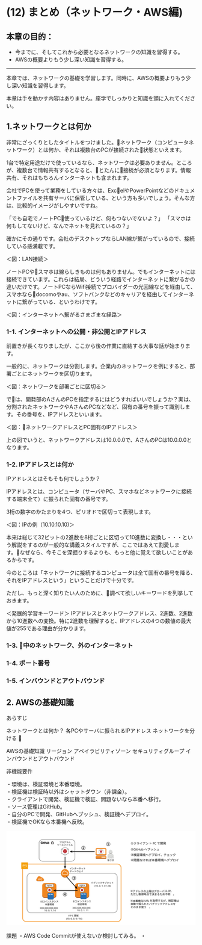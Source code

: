 # (12) まとめ（ネットワーク・AWS編)

## 本章の目的：

- 今までに、そしてこれから必要となるネットワークの知識を習得する。
- AWSの概要よりもう少し深い知識を習得する。

***

本章では、ネットワークの基礎を学習します。同時に、AWSの概要よりもう少し深い知識を習得します。

本章は手を動かす内容はありません。座学でしっかりと知識を頭に入れてください。

## 1.ネットワークとは何か

非常にざっくりとしたタイトルをつけました。ネットワーク（コンピュータネットワーク）とは何か、それは複数台のPCが接続された状態といえます。

1台で特定用途だけで使っているなら、ネットワークは必要ありません。ところが、複数台で情報共有するとなると、とたんに接続が必須となります。情報共有、それはもちろんインターネットも含まれます。

会社でPCを使って業務をしている方々は、ExcelやPowerPointなどのドキュメントファイルを共有サーバに保管している、という方も多いでしょう。そんな方は、比較的イメージがしやすいですね。

「でも自宅でノートPC使っているけど、何もつないでないよ？」
「スマホは何もしてないけど、なんでネットを見れているの？」

確かにその通りです。会社のデスクトップならLAN線が繋がっているので、接続している感満載です。

＜図：LAN接続＞

ノートPCやスマホは線らしきものは何もありません。でもインターネットには接続できています。これらは結局、どういう経路でインターネットに繋がるかの違いだけです。ノートPCならWifi接続でプロバイダーの光回線などを経由して、スマホならdocomoやau、ソフトバンクなどのキャリアを経由してインターネットに繋がっている、というわけです。

＜図：インターネットへ繋がるさまざまな経路＞

### 1-1. インターネットへの公開・非公開とIPアドレス

前置きが長くなりましたが、ここから後の作業に直結する大事な話が始まります。

一般的に、ネットワークは分割します。企業内のネットワークを例にすると、部署ごとにネットワークを区切ります。

＜図：ネットワークを部署ごとに区切る＞

では、開発部のAさんのPCを指定するにはどうすればいいでしょうか？実は、分割されたネットワークやAさんのPCなどなど、固有の番号を振って識別します。その番号を、IPアドレスといいます。

＜図：ネットワークアドレスとPC固有のIPアドレス＞

上の図でいうと、ネットワークアドレスは10.0.0.0で、AさんのPCは10.0.0.0となります。

### 1-2. IPアドレスとは何か

IPアドレスとはそもそも何でしょうか？

IPアドレスとは、コンピュータ（サーバやPC、スマホなどネットワークに接続する端末全て）に振られた固有の番号です。

3桁の数字のかたまりを4つ、ピリオドで区切って表現します。

＜図：IPの例（10.10.10.10)＞

本来は総じて32ビットの2進数を8桁ごとに区切って10進数に変換し・・・という解説をするのが一般的な講義スタイルですが、ここではあえて割愛します。なぜなら、今そこを深掘りするよりも、もっと他に覚えて欲しいことがあるからです。

今のところは「ネットワークに接続するコンピュータは全て固有の番号を降る、それをIPアドレスという」ということだけで十分です。

ただし、もっと深く知りたい人のために、調べて欲しいキーワードを列挙しておきます。

＜発展的学習キーワード＞
IPアドレスとネットワークアドレス、2進数、2進数から10進数への変換。特に2進数を理解すると、IPアドレスの4つの数値の最大値が255である理由が分かります。

### 1-3. 中のネットワーク、外のインターネット




### 1-4. ポート番号




### 1-5. インバウンドとアウトバウンド


## 2. AWSの基礎知識










あらすじ

ネットワークとは何か？
    各PCやサーバに振られるIPアドレス
    ネットワークを分ける


AWSの基礎知識
    リージョン
    アベイラビリティゾーン
    セキュリティグループ
    インバウンドとアウトバウンド
    

非機能要件

・環境は、検証環境と本番環境。  
・検証機は検証時以外はシャットダウン（非課金）。  
・クライアントで開発、検証機で検証、問題ないなら本番へ移行。  
・ソース管理はGitHub。  
・自分のPCで開発、GitHubへプッシュ、検証機へデプロイ。  
・検証機でOKなら本番機へ反映。  

![図1. AWS構成案](Fig1.svg)



課題
・AWS Code Commitが使えないか検討してみる。
・
